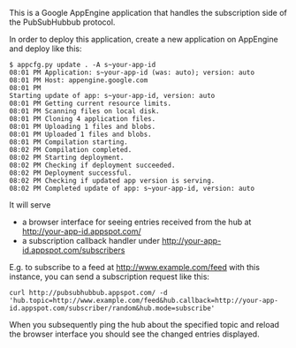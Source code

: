 This is a Google AppEngine application that handles the subscription side of
the PubSubHubbub protocol.


In order to deploy this application, create a new application on AppEngine and
deploy like this:

```
$ appcfg.py update . -A s~your-app-id
08:01 PM Application: s~your-app-id (was: auto); version: auto
08:01 PM Host: appengine.google.com
08:01 PM
Starting update of app: s~your-app-id, version: auto
08:01 PM Getting current resource limits.
08:01 PM Scanning files on local disk.
08:01 PM Cloning 4 application files.
08:01 PM Uploading 1 files and blobs.
08:01 PM Uploaded 1 files and blobs.
08:01 PM Compilation starting.
08:02 PM Compilation completed.
08:02 PM Starting deployment.
08:02 PM Checking if deployment succeeded.
08:02 PM Deployment successful.
08:02 PM Checking if updated app version is serving.
08:02 PM Completed update of app: s~your-app-id, version: auto
```

It will serve
* a browser interface for seeing entries received from the hub at http://your-app-id.appspot.com/
* a subscription callback handler under http://your-app-id.appspot.com/subscribers

E.g. to subscribe to a feed at http://www.example.com/feed with this instance, you can send a subscription request like this:


```
curl http://pubsubhubbub.appspot.com/ -d 'hub.topic=http://www.example.com/feed&hub.callback=http://your-app-id.appspot.com/subscriber/random&hub.mode=subscribe'
```

When you subsequently ping the hub about the specified topic and reload the
browser interface you should see the changed entries displayed.
